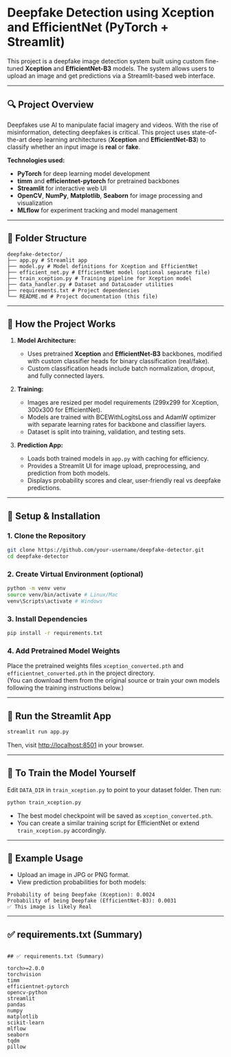 # Deepfake Detection using Xception and EfficientNet (PyTorch + Streamlit)

This project is a deepfake image detection system built using custom fine-tuned **Xception** and **EfficientNet-B3** models. The system allows users to upload an image and get predictions via a Streamlit-based web interface.

---

## 🔍 Project Overview

Deepfakes use AI to manipulate facial imagery and videos. With the rise of misinformation, detecting deepfakes is critical. This project uses state-of-the-art deep learning architectures (**Xception** and **EfficientNet-B3**) to classify whether an input image is **real** or **fake**.

**Technologies used:**

- **PyTorch** for deep learning model development  
- **timm** and **efficientnet-pytorch** for pretrained backbones  
- **Streamlit** for interactive web UI  
- **OpenCV**, **NumPy**, **Matplotlib**, **Seaborn** for image processing and visualization  
- **MLflow** for experiment tracking and model management  

---

## 📁 Folder Structure



```
deepfake-detector/
├── app.py # Streamlit app
├── model.py # Model definitions for Xception and EfficientNet
├── efficient_net.py # EfficientNet model (optional separate file)
├── train_xception.py # Training pipeline for Xception model
├── data_handler.py # Dataset and DataLoader utilities
├── requirements.txt # Project dependencies
└── README.md # Project documentation (this file)
```


---

## 🧠 How the Project Works

1. **Model Architecture:**  
   - Uses pretrained **Xception** and **EfficientNet-B3** backbones, modified with custom classifier heads for binary classification (real/fake).  
   - Custom classification heads include batch normalization, dropout, and fully connected layers.  

2. **Training:**  
   - Images are resized per model requirements (299x299 for Xception, 300x300 for EfficientNet).  
   - Models are trained with BCEWithLogitsLoss and AdamW optimizer with separate learning rates for backbone and classifier layers.  
   - Dataset is split into training, validation, and testing sets.

3. **Prediction App:**  
   - Loads both trained models in `app.py` with caching for efficiency.  
   - Provides a Streamlit UI for image upload, preprocessing, and prediction from both models.  
   - Displays probability scores and clear, user-friendly real vs deepfake predictions.

---

## 🔧 Setup & Installation

### 1. Clone the Repository

```bash
git clone https://github.com/your-username/deepfake-detector.git
cd deepfake-detector
```

### 2. Create Virtual Environment (optional)

```bash
python -m venv venv
source venv/bin/activate # Linux/Mac
venv\Scripts\activate # Windows
```

### 3. Install Dependencies

```bash
pip install -r requirements.txt
```


### 4. Add Pretrained Model Weights

Place the pretrained weights files `xception_converted.pth` and `efficientnet_converted.pth` in the project directory.  
(You can download them from the original source or train your own models following the training instructions below.)

---

## 🚀 Run the Streamlit App

```bash
streamlit run app.py
```

Then, visit [http://localhost:8501](http://localhost:8501) in your browser.

---

## 🔁 To Train the Model Yourself

Edit `DATA_DIR` in `train_xception.py` to point to your dataset folder.
Then run:

```bash
python train_xception.py
```
- The best model checkpoint will be saved as `xception_converted.pth`.  
- You can create a similar training script for EfficientNet or extend `train_xception.py` accordingly.

---

## 🧪 Example Usage

- Upload an image in JPG or PNG format.  
- View prediction probabilities for both models:  

```
Probability of being Deepfake (Xception): 0.0024
Probability of being Deepfake (EfficientNet-B3): 0.0031
✅ This image is likely Real
```

---

## ✅ requirements.txt (Summary)

```

## ✅ requirements.txt (Summary)

torch>=2.0.0
torchvision
timm
efficientnet-pytorch
opencv-python
streamlit
pandas
numpy
matplotlib
scikit-learn
mlflow
seaborn
tqdm
pillow
```



